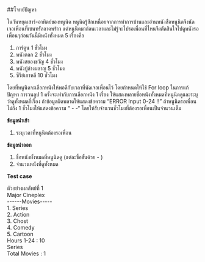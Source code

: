 ##โจทย์ปัญหา

ในวันหยุดเสาร์-อาทิตย์ของหนูนิด หนูนิดรู้สึกเหนื่อยจากการทำการบ้านและอ่านหนังสือหนูนิดจึงนัดเจอเพื่อนที่เซนทรัลลาดพร้าว แต่หนูนิดมาก่อนเวลาและไม่รู้จะไปรอเพื่อนที่ไหนจึงตัดสินใจไปดูหนังรอเพื่อนๆก่อนวันนี้มีหนังทั้งหมด 5 เรื่องคือ<br/> 

1.	การ์ตูน 1 ชั่วโมง <br/> 
2.	หนังตลก 2 ชั่วโมง<br/> 
3.	หนังสยองขวัญ 4 ชั่วโมง<br/> 
4.	หนังบู้ล้างผลาญ 5 ชั่วโมง<br/> 
5.	ซีรีย์เกาหลี 10 ชั่วโมง<br/> 

โดยที่หนูนิดจะเลือกหนังให้พอดีกับเวลาที่นัดเจอเพื่อนไว้ โดยกำหนดให้ใช้ For loop ในการแก้ปัญหา  การวนลูป 1 ครั้งจะเท่ากับการเลือกหนัง 1 เรื่อง ให้แสดงหลายชื่อหนังทั้งหมดที่หนูนิดดูและระบุว่าดูทั้งหมดกี่เรื่อง  ถ้าข้อมูลผิดพลาดให้แสดงข้อความ “ERROR Input 0-24 !!” ถ้าหนูนิดรอเพื่อนไม่ถึง 1 ชั่วโมงให้แสดงข้อความ “ - -“  โดยให้รับจำนวนชั่วโมงที่ต้องรอเพื่อนเป็นจำนวนเต็ม

**ข้อมูลนำเข้า**

1. ระบุเวลาที่หนูนิดต้องรอเพื่อน

**ข้อมูลนำออก**

1. ชื่อหนังทั้งหมดที่หนูนิดดู (แต่ละชื่อขั้นด้วย - )
2. จำนวนหนังที่ดูทั้งหมด

**Test case**
 
ตัวอย่างผลลัพย์ที่ 1 <br/>
  Major Cineplex<br/>------Movies-----<br/>1. Series<br/>2. Action<br/>3. Chost <br/>4. Comedy <br/> 5. Cartoon<br/>Hours 1-24 : 10<br/>Series<br/>Total Movies : 1


   
